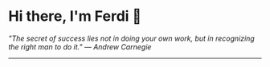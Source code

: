 <h1>Hi there, I'm Ferdi 👋</h1>

<p><em>
  "The secret of success lies not in doing your own work, but in recognizing the right man to do it." — Andrew Carnegie
</em></p>

---
